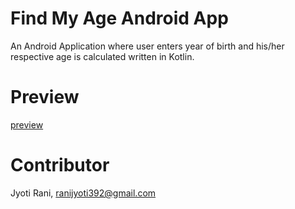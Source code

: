 # Find My Age Android App
An Android Application where user enters year of birth and his/her respective age is calculated written in Kotlin.

# Preview
[preview](/Resources/demo.gif)

# Contributor
Jyoti Rani, ranijyoti392@gmail.com